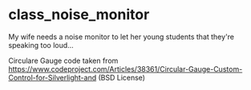 # class_noise_monitor
My wife needs a noise monitor to let her young students that they're speaking too loud...

Circulare Gauge code taken from https://www.codeproject.com/Articles/38361/Circular-Gauge-Custom-Control-for-Silverlight-and (BSD License)
